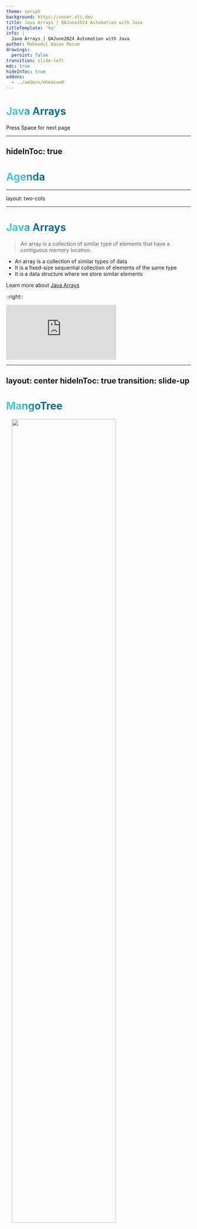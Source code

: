 ```yaml
---
theme: seriph
background: https://cover.sli.dev
title: Java Arrays | QAJune2024 Automation with Java
titleTemplate: '%s'
info: | 
  Java Arrays | QAJune2024 Automation with Java
author: Mahmudul Hasan Masum
drawings:
  persist: false
transition: slide-left
mdc: true
hideInToc: true
addons:
  - ../addons/mhmasum0
---
```


# Java Arrays

<div class="pt-12">
  <span @click="$slidev.nav.next" class="px-2 py-1 rounded cursor-pointer" hover="bg-white bg-opacity-10">
    Press Space for next page <carbon:arrow-right class="inline"/>
  </span>
</div>

<div class="abs-br m-6 flex gap-2">
  <a href="https://github.com/mhmasum0/qa-june-2024-automation-with-java-slides" target="_blank" alt="GitHub" title="Open in GitHub"
    class="text-xl slidev-icon-btn opacity-50 !border-none !hover:text-white">
    <carbon-logo-github />
  </a>
</div>

<!--
The last comment block of each slide will be treated as slide notes. It will be visible and editable in Presenter Mode along with the slide. [Read more in the docs](https://sli.dev/guide/syntax.html#notes)
-->

---
hideInToc: true
---

# Agenda
<Toc />

---
layout: two-cols

---
# Java Arrays
 
> An array is a collection of similar type of elements that have a contiguous memory location.

<ul v-motion-roll-visible-right>

<v-click><li v-motion-roll-left>An array is a collection of similar types of data</li></v-click>
<v-click><li>It is a fixed-size sequential collection of elements of the same type</li></v-click>
<v-click><li>It is a data structure where we store similar elements</li></v-click>

</ul>

Learn more about [Java Arrays](https://docs.oracle.com/javase/tutorial/java/nutsandbolts/arrays.html)

::right::

<iframe src="https://giphy.com/embed/QfGYYVrbay6kssMrYn" width="300" style="" frameBorder="0" class="giphy-embed" allowFullScreen></iframe>

<style>

.slidev-vclick-target {
  transition: all 500ms ease;
}

.slidev-vclick-hidden {
  transform: scale(0);
}
</style>

---
layout: center
hideInToc: true
transition: slide-up
---

# MangoTree

<div class="w-full text-center">

<div v-click="[0, 3]" v-motion
  :initial="{ x: -50 }"
  :enter="{ x: 0 }"
  :leave="{ x: 50 }"
>
  <img class="mx-auto" src="./images/mango-1.png">
</div>

</div>

<div v-click="[1, 3]" v-motion
  :initial="{ x: -50 }"
  :enter="{ x: 0 }"
  :leave="{ x: 50 }"
>
  <img class="mx-auto" src="./images/mango-2.png">
</div>

<div v-click="[2, 3]" v-motion
  :initial="{ x: -50 }"
  :enter="{ x: 0 }"
  :leave="{ x: 50 }"
>
  <img class="mx-auto" src="./images/mango-3.png">
</div>

<div v-click="3" v-motion
  :initial="{ x: 0, y: 100 }"
  :enter="{ x: 0, y: -100 }"
  :leave="{ x: 50 }"
>
  <img class="mx-auto" src="./images/mango-tree.png">
</div>


---
layout: center
---
# Arrays Memory Allocation
> Memory allocation for arrays is done in a continuous block of memory.

<br>
<img src="./images/array-memory-management.svg" alt="Array memory allocation">

<style>
h1 {
  background-color: #2B90B6;
  background-image: linear-gradient(45deg, #4EC5D4 10%, #146b8c 20%);
  background-size: 100%;
  -webkit-background-clip: text;
  -moz-background-clip: text;
  -webkit-text-fill-color: transparent;
  -moz-text-fill-color: transparent;
}
img{
  width: 75%;
  padding-left: 15px;
}
</style>

---
layout: center
---
# Types of Arrays

- Single Dimensional Array
- Multi-Dimensional Array

---
layout: default
---
# Declaring an Array

<v-clicks>

- `dataType[] arr;`
- `dataType arr[];`
- `dataType arr[];`
</v-clicks>
<v-click>
  <B> Suggested: </B> dataType[] arr;
</v-click>

# Instantiation of an Array in Java
<v-clicks>

- `dataType[] arr = new datatype[size];`
- `int[] intArray = {48,5,4,5};`  <B>declaration, instantiation and initialization</B>

</v-clicks>


---
layout: two-cols
---
# Code Example of Java Array

```java
class JavaArrayExample {
    public static void main(String[] args) {
        int[] intArray = new int[5];
        intArray[0] = 10;
        intArray[1] = 20;
        intArray[2] = 30;
        intArray[3] = 40;
        intArray[4] = 50;
        for (int i = 0; i < intArray.length; i++) {
            System.out.println(intArray[i]);
        }
    }
}
```

::right::

```mermaid
graph TD
    A[Array Declaration] -->|"int a[]"| B[Array Initialization]
    B -->|"new int[5]"| C[Memory Allocation]
```

---
layout: default
---
# Code Example of Returning Array from Method

```java
class JavaArrayExample {
    public static void main(String[] args) {
        int[] intArray = getArray();
        for (int i = 0; i < intArray.length; i++) {
            System.out.println(intArray[i]);
        }
    }

    public static int[] getArray() {
        int[] intArray = new int[5];
        intArray[0] = 10;
        intArray[1] = 20;
        intArray[2] = 30;
        intArray[3] = 40;
        intArray[4] = 50;
        return intArray;
    }
}
```

---
layout: default
---
# Java ArrayIndexOutOfBoundsException

> An ArrayIndexOutOfBoundsException is thrown when you try to access an array element with an index that is either less than zero or greater than or equal to the length of the array.

```java
class JavaArrayExample {
    public static void main(String[] args) {
        int[] intArray = new int[5];
        intArray[5] = 10;
    }
}
```

---
layout: two-cols
---
# Code Example of Multi-Dimensional Array

```java
class JavaArrayExample {
    public static void main(String[] args) {
        int[][] intArray = new int[2][3];
        intArray[0][0] = 10;
        intArray[0][1] = 20;
        intArray[0][2] = 30;
        intArray[1][0] = 40;
        intArray[1][1] = 50;
        intArray[1][2] = 60;
        for (int i = 0; i < intArray.length; i++) {
            for (int j = 0; j < intArray[i].length; j++) {
                System.out.println(intArray[i][j]);
            }
        }
    }
}
```

::right::

<img src="./images/multi-array.png"/>


---
src: ../../pages/common/end.md
---
